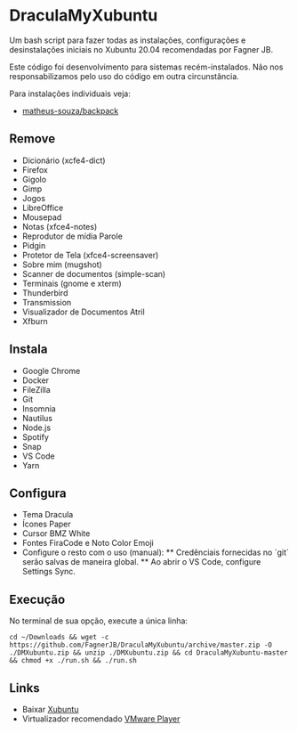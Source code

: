 # DraculaMyXubuntu

Um bash script para fazer todas as instalações, configurações e desinstalações iniciais
no Xubuntu 20.04 recomendadas por Fagner JB.

Este código foi desenvolvimento para sistemas recém-instalados.
Não nos responsabilizamos pelo uso do código em outra circunstância.

Para instalações individuais veja:
* [matheus-souza/backpack](https://github.com/matheus-souza/backpack)

## Remove
* Dicionário (xcfe4-dict)
* Firefox
* Gigolo
* Gimp
* Jogos
* LibreOffice
* Mousepad
* Notas (xfce4-notes)
* Reprodutor de mídia Parole
* Pidgin
* Protetor de Tela (xfce4-screensaver)
* Sobre mim (mugshot)
* Scanner de documentos (simple-scan)
* Terminais (gnome e xterm)
* Thunderbird
* Transmission
* Visualizador de Documentos Atril
* Xfburn

## Instala
* Google Chrome
* Docker
* FileZilla
* Git
* Insomnia
* Nautilus
* Node.js
* Spotify
* Snap
* VS Code
* Yarn

## Configura
* Tema Dracula
* Ícones Paper
* Cursor BMZ White
* Fontes FiraCode e Noto Color Emoji
* Configure o resto com o uso (manual):
** Credênciais fornecidas no ´git´ serão salvas de maneira global.
** Ao abrir o VS Code, configure Settings Sync.

## Execução
No terminal de sua opção, execute a única linha:
```
cd ~/Downloads && wget -c https://github.com/FagnerJB/DraculaMyXubuntu/archive/master.zip -O ./DMXubuntu.zip && unzip ./DMXubuntu.zip && cd DraculaMyXubuntu-master && chmod +x ./run.sh && ./run.sh
```

## Links
* Baixar [Xubuntu](https://xubuntu.org/download/)
* Virtualizador recomendado [VMware Player](https://www.vmware.com/products/workstation-player/workstation-player-evaluation.html)
